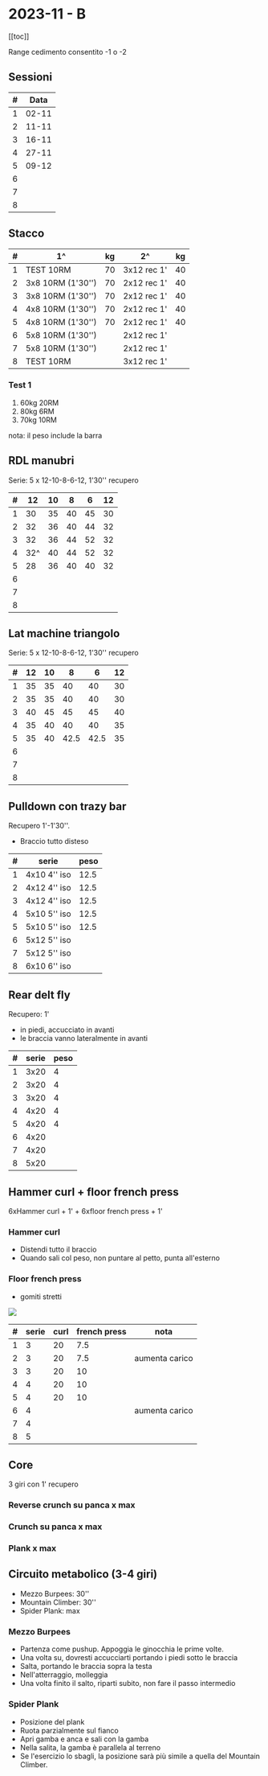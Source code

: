 # 2023-11 - B

[[toc]]

Range cedimento consentito -1 o -2

## Sessioni

| #   | Data  |
| --- | ----- |
| 1   | 02-11 |
| 2   | 11-11 |
| 3   | 16-11 |
| 4   | 27-11 |
| 5   | 09-12 |
| 6   |       |
| 7   |       |
| 8   |       |

## Stacco

| #   | 1^                | kg  | 2^          | kg  |
| --- | ----------------- | --- | ----------- | --- |
| 1   | TEST 10RM         | 70  | 3x12 rec 1' | 40  |
| 2   | 3x8 10RM (1'30'') | 70  | 2x12 rec 1' | 40  |
| 3   | 3x8 10RM (1'30'') | 70  | 2x12 rec 1' | 40  |
| 4   | 4x8 10RM (1'30'') | 70  | 2x12 rec 1' | 40  |
| 5   | 4x8 10RM (1'30'') | 70  | 2x12 rec 1' | 40  |
| 6   | 5x8 10RM (1'30'') |     | 2x12 rec 1' |     |
| 7   | 5x8 10RM (1'30'') |     | 2x12 rec 1' |     |
| 8   | TEST 10RM         |     | 3x12 rec 1' |     |

### Test 1

1. 60kg 20RM
2. 80kg 6RM
3. 70kg 10RM

nota: il peso include la barra

## RDL manubri

Serie: 5 x 12-10-8-6-12, 1'30'' recupero

| #   | 12  | 10  | 8   | 6   | 12  |
| --- | --- | --- | --- | --- | --- |
| 1   | 30  | 35  | 40  | 45  | 30  |
| 2   | 32  | 36  | 40  | 44  | 32  |
| 3   | 32  | 36  | 44  | 52  | 32  | 
| 4   | 32^ | 40  | 44  | 52  | 32  |
| 5   | 28  | 36  | 40  | 40  | 32  |
| 6   |     |     |     |     |     |
| 7   |     |     |     |     |     |
| 8   |     |     |     |     |     |

## Lat machine triangolo

Serie: 5 x 12-10-8-6-12, 1'30'' recupero

| #   | 12  | 10  | 8   | 6   | 12  |
| --- | --- | --- | --- | --- | --- |
| 1   | 35  | 35  | 40  | 40  | 30  |
| 2   | 35  | 35  | 40  | 40  | 30  |
| 3   | 40  | 45  | 45  | 45  | 40  |
| 4   | 35  | 40  | 40  | 40  | 35  |
| 5   | 35  | 40  | 42.5 | 42.5 | 35  |
| 6   |     |     |     |     |     |
| 7   |     |     |     |     |     |
| 8   |     |     |     |     |     |

## Pulldown con trazy bar

Recupero 1'-1'30''.

- Braccio tutto disteso

| #   | serie        | peso |
| --- | ------------ | ---- |
| 1   | 4x10 4'' iso | 12.5 |
| 2   | 4x12 4'' iso | 12.5 |
| 3   | 4x12 4'' iso | 12.5 |
| 4   | 5x10 5'' iso | 12.5 |
| 5   | 5x10 5'' iso | 12.5 |
| 6   | 5x12 5'' iso |      |
| 7   | 5x12 5'' iso |      |
| 8   | 6x10 6'' iso |      |

## Rear delt fly

Recupero: 1'

- in piedi, accucciato in avanti
- le braccia vanno lateralmente in avanti


| #   | serie | peso |
| --- | ----- | ---- |
| 1   | 3x20  | 4    |
| 2   | 3x20  | 4    |
| 3   | 3x20  | 4    |
| 4   | 4x20  | 4    |
| 5   | 4x20  | 4    |
| 6   | 4x20  |      |
| 7   | 4x20  |      |
| 8   | 5x20  |      |

## Hammer curl + floor french press

6xHammer curl + 1' + 6xfloor french press + 1'

### Hammer curl

- Distendi tutto il braccio
- Quando sali col peso, non puntare al petto, punta all'esterno

### Floor french press

- gomiti stretti

![](floor-french-press.jpg)

| #   | serie | curl | french press | nota           |
| --- | ----- | ---- | ------------ | -------------- |
| 1   | 3     | 20   | 7.5          |                |
| 2   | 3     | 20   | 7.5          | aumenta carico |
| 3   | 3     | 20   | 10           |                |
| 4   | 4     | 20   | 10           |                |
| 5   | 4     | 20   | 10           |                |
| 6   | 4     |      |              | aumenta carico |
| 7   | 4     |      |              |                |
| 8   | 5     |      |              |                |

## Core

3 giri con 1' recupero

### Reverse crunch su panca x max

### Crunch su panca x max

### Plank x max

## Circuito metabolico (3-4 giri)

- Mezzo Burpees: 30''
- Mountain Climber: 30''
- Spider Plank: max

### Mezzo Burpees

- Partenza come pushup. Appoggia le ginocchia le prime volte.
- Una volta su, dovresti accucciarti portando i piedi sotto le braccia
- Salta, portando le braccia sopra la testa
- Nell'atterraggio, molleggia
- Una volta finito il salto, riparti subito, non fare il passo intermedio

### Spider Plank

- Posizione del plank
- Ruota parzialmente sul fianco
- Apri gamba e anca e sali con la gamba
- Nella salita, la gamba è parallela al terreno
- Se l'esercizio lo sbagli, la posizione sarà più simile a quella del Mountain Climber.
